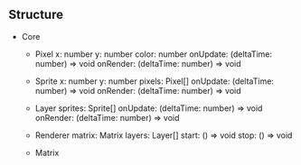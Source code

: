 

## Structure
- Core
  - Pixel
    x: number
    y: number
    color: number
    onUpdate: (deltaTime: number) => void
    onRender: (deltaTime: number) => void
  - Sprite
    x: number
    y: number
    pixels: Pixel[]
    onUpdate: (deltaTime: number) => void
    onRender: (deltaTime: number) => void
  - Layer
    sprites: Sprite[]
    onUpdate: (deltaTime: number) => void
    onRender: (deltaTime: number) => void

  - Renderer
    matrix: Matrix
    layers: Layer[]
    start: () => void
    stop: () => void

  - Matrix